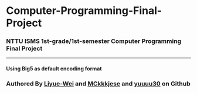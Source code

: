 # Computer-Programming-Final-Project
### NTTU ISMS 1st-grade/1st-semester Computer Programming Final Project 

---
#### Using Big5 as default encoding format
### Authored By [Liyue-Wei](https://github.com/Liyue-Wei) and [MCkkkjese](https://github.com/MCkkkjese) and [yuuuu30]() on Github